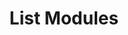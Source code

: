 ---
title: List Modules
excerpt: Retrieve a paginated, filtered list of Modules
api:
  file: temp_swagger.json
  operationId: post_api-v3-modules
hidden: false
---
